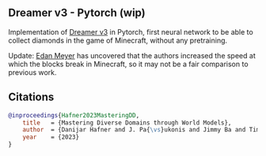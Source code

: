## Dreamer v3 - Pytorch (wip)

Implementation of <a href="https://arxiv.org/abs/2301.04104v1">Dreamer v3</a> in Pytorch, first neural network to be able to collect diamonds in the game of Minecraft, without any pretraining.

Update: <a href="https://www.youtube.com/watch?v=vfpZu0R1s1Y">Edan Meyer</a> has uncovered that the authors increased the speed at which the blocks break in Minecraft, so it may not be a fair comparison to previous work.

## Citations

```bibtex
@inproceedings{Hafner2023MasteringDD,
    title   = {Mastering Diverse Domains through World Models},
    author  = {Danijar Hafner and J. Pa{\vs}ukonis and Jimmy Ba and Timothy P. Lillicrap},
    year    = {2023}
}
```
